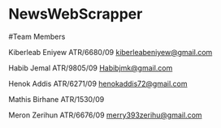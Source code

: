 # NewsWebScrapper

#Team Members

Kiberleab Eniyew ATR/6680/09 kiberleabeniyew@gmail.com

Habib Jemal ATR/9805/09  Habibjmk@gmail.com

Henok Addis ATR/6271/09 henokaddis72@gmail.com

Mathis Birhane ATR/1530/09 

Meron Zerihun ATR/6676/09 merry393zerihu@gmail.com
